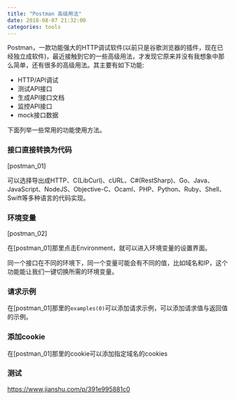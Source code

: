 ```yaml
---
title: "Postman 高级用法"
date: 2018-08-07 21:32:00
categories: tools
---
```


Postman，一款功能强大的HTTP调试软件(以前只是谷歌浏览器的插件，现在已经独立成软件)，最近接触到它的一些高级用法，才发现它原来并没有我想象中那么简单，还有很多的高级用法。其主要有如下功能:

- HTTP/API调试
- 测试API接口
- 生成API接口文档
- 监控API接口
- mock接口数据

下面列举一些常用的功能使用方法。

### 接口直接转换为代码

[postman_01]

可以选择导出成HTTP、C(LibCurl)、cURL、C#(RestSharp)、Go、Java、JavaScript、NodeJS、Objective-C、Ocaml、PHP、Python、Ruby、Shell、Swift等多种语言的代码实现。

### 环境变量

[postman_02]

在[postman_01]那里点击Environment，就可以进入环境变量的设置界面。

同一个接口在不同的环境下，同一个变量可能会有不同的值，比如域名和IP，这个功能能让我们一键切换所需的环境变量。

### 请求示例

在[postman_01]那里的`examples(0)`可以添加请求示例，可以添加请求值与返回值的示例。

### 添加cookie

在[postman_01]那里的cookie可以添加指定域名的cookies

### 测试







https://www.jianshu.com/p/391e995881c0

